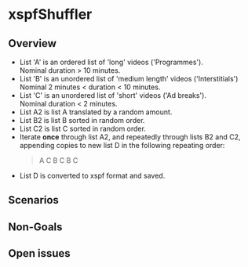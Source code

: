 # xspfShuffler

## Overview
- List 'A' is an ordered list of 'long' videos ('Programmes').  
	Nominal duration > 10 minutes.
- List 'B' is an unordered list of 'medium length' videos ('Interstitials')  
	Nominal 2 minutes < duration < 10 minutes.
- List 'C' is an unordered list of 'short' videos ('Ad breaks').  
	Nominal duration < 2 minutes.
- List A2 is list A translated by a random amount.
- List B2 is list B sorted in random order.
- List C2 is list C sorted in random order.
- Iterate **once** through list A2, and repeatedly through lists B2 and C2, appending copies to new list D in the following repeating order:
	> A C B C B C 
- List D is converted to xspf format and saved.

## Scenarios

## Non-Goals

## Open issues